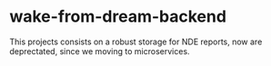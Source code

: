 # wake-from-dream-backend
This projects consists on a robust storage for NDE reports, now are deprectated, since we moving to microservices.
